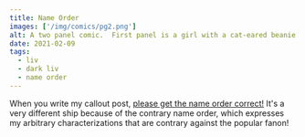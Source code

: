 ```yaml
---
title: Name Order
images: ['/img/comics/pg2.png']
alt: A two panel comic.  First panel is a girl with a cat-eared beanie pointing and jeering at a ponytailed girl reading a book.  Beanie girl says 'Haha!  SasuNaru is POOPY.  Second panel is a close up of ponytailed girl enraged and snotty.  'It's NARUsasu, binch.
date: 2021-02-09
tags:
  - liv
  - dark liv
  - name order
---
```

When you write my callout post, [please get the name order correct!](https://archiveofourown.org/works/29393070) It's a very different ship because of the contrary name order, which expresses my arbitrary characterizations that are contrary against the popular fanon!
